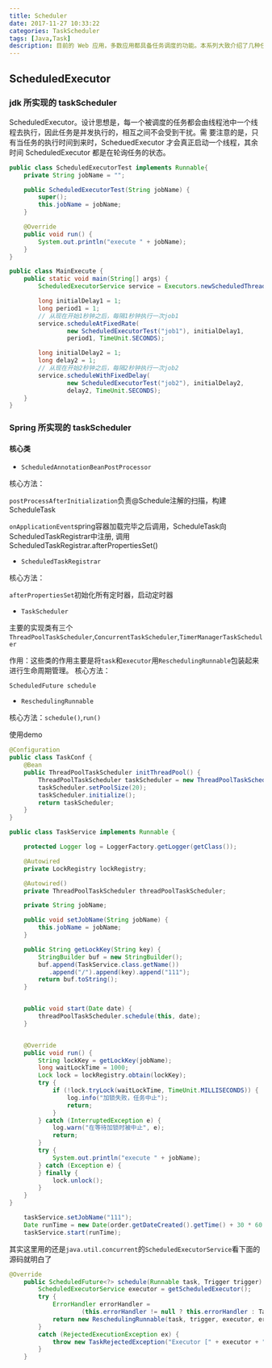 ```yaml
---
title: Scheduler
date: 2017-11-27 10:33:22
categories: TaskScheduler
tags: [Java,Task]
description: 目前的 Web 应用，多数应用都具备任务调度的功能。本系列大致介绍了几种任务调度的 Java 实现方法，包括 Timer,Scheduler, Quartz 以及 JCron Tab，并对其优缺点进行比较
---
```


## ScheduledExecutor
### jdk 所实现的 taskScheduler
ScheduledExecutor。设计思想是，每一个被调度的任务都会由线程池中一个线程去执行，因此任务是并发执行的，相互之间不会受到干扰。需 要注意的是，只有当任务的执行时间到来时，ScheduedExecutor 才会真正启动一个线程，其余时间 ScheduledExecutor 都是在轮询任务的状态。

```java
public class ScheduledExecutorTest implements Runnable{
    private String jobName = "";

    public ScheduledExecutorTest(String jobName) {
        super();
        this.jobName = jobName;
    }

    @Override
    public void run() {
        System.out.println("execute " + jobName);
    }
}
```
```java
public class MainExecute {
    public static void main(String[] args) {
        ScheduledExecutorService service = Executors.newScheduledThreadPool(10);

        long initialDelay1 = 1;
        long period1 = 1;
        // 从现在开始1秒钟之后，每隔1秒钟执行一次job1
        service.scheduleAtFixedRate(
                new ScheduledExecutorTest("job1"), initialDelay1,
                period1, TimeUnit.SECONDS);

        long initialDelay2 = 1;
        long delay2 = 1;
        // 从现在开始2秒钟之后，每隔2秒钟执行一次job2
        service.scheduleWithFixedDelay(
                new ScheduledExecutorTest("job2"), initialDelay2,
                delay2, TimeUnit.SECONDS);
    }
}
```
### Spring 所实现的 taskScheduler
#### 核心类
* `ScheduledAnnotationBeanPostProcessor`

核心方法：

`postProcessAfterInitialization`负责@Schedule注解的扫描，构建ScheduleTask

`onApplicationEvent`spring容器加载完毕之后调用，ScheduleTask向ScheduledTaskRegistrar中注册, 调用ScheduledTaskRegistrar.afterPropertiesSet() 
* `ScheduledTaskRegistrar`

核心方法：

`afterPropertiesSet`初始化所有定时器，启动定时器
* `TaskScheduler`

主要的实现类有三个`ThreadPoolTaskScheduler`,`ConcurrentTaskScheduler`,`TimerManagerTaskScheduler` 

作用：这些类的作用主要是将`task`和`executor`用`ReschedulingRunnable`包装起来进行生命周期管理。 
核心方法：

`ScheduledFuture schedule`
* `ReschedulingRunnable`

核心方法：`schedule()`,`run()`

使用demo
```java
@Configuration
public class TaskConf {
    @Bean
    public ThreadPoolTaskScheduler initThreadPool() {
        ThreadPoolTaskScheduler taskScheduler = new ThreadPoolTaskScheduler();
        taskScheduler.setPoolSize(20);
        taskScheduler.initialize();
        return taskScheduler;
    }
}
```
```java
public class TaskService implements Runnable {

    protected Logger log = LoggerFactory.getLogger(getClass());

    @Autowired
    private LockRegistry lockRegistry;

    @Autowired()
    private ThreadPoolTaskScheduler threadPoolTaskScheduler;

    private String jobName;

    public void setJobName(String jobName) {
        this.jobName = jobName;
    }

    public String getLockKey(String key) {
        StringBuilder buf = new StringBuilder();
        buf.append(TaskService.class.getName())
           .append("/").append(key).append("111");
        return buf.toString();
    }


    public void start(Date date) {
        threadPoolTaskScheduler.schedule(this, date);
    }


    @Override
    public void run() {
        String lockKey = getLockKey(jobName);
        long waitLockTime = 1000;
        Lock lock = lockRegistry.obtain(lockKey);
        try {
            if (!lock.tryLock(waitLockTime, TimeUnit.MILLISECONDS)) {
                log.info("加锁失败，任务中止");
                return;
            }
        } catch (InterruptedException e) {
            log.warn("在等待加锁时被中止", e);
            return;
        }
        try {
            System.out.println("execute " + jobName);
        } catch (Exception e) {
        } finally {
            lock.unlock();
        }
    }
}
```
```java
    taskService.setJobName("111");
    Date runTime = new Date(order.getDateCreated().getTime() + 30 * 60 * 1000);
    taskService.start(runTime);
```
其实这里用的还是`java.util.concurrent`的`ScheduledExecutorService`看下面的源码就明白了
```java
@Override
	public ScheduledFuture<?> schedule(Runnable task, Trigger trigger) {
		ScheduledExecutorService executor = getScheduledExecutor();
		try {
			ErrorHandler errorHandler =
					(this.errorHandler != null ? this.errorHandler : TaskUtils.getDefaultErrorHandler(true));
			return new ReschedulingRunnable(task, trigger, executor, errorHandler).schedule();
		}
		catch (RejectedExecutionException ex) {
			throw new TaskRejectedException("Executor [" + executor + "] did not accept task: " + task, ex);
		}
	}
```
